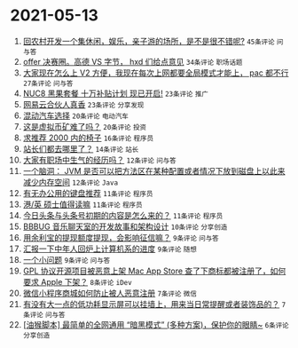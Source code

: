 # 2021-05-13

1. [回农村开发一个集休闲，娱乐，亲子游的场所，是不是很不错呢?](https://www.v2ex.com/t/776622) `45条评论` `问与答`
1. [offer 决赛圈。高德 VS 字节， hxd 们给点意见](https://www.v2ex.com/t/776661) `34条评论` `职场话题`
1. [大家现在怎么上 V2 方便，我现在每次上网都要全局模式才能上， pac 都不行](https://www.v2ex.com/t/776646) `27条评论` `问与答`
1. [NUC8 黑果套餐 十万补贴计划 现已开启!](https://www.v2ex.com/t/776638) `23条评论` `推广`
1. [网易云合伙人真香](https://www.v2ex.com/t/776626) `23条评论` `分享发现`
1. [混动汽车选择](https://www.v2ex.com/t/776627) `20条评论` `电动汽车`
1. [这是虚拟币矿难了吗？](https://www.v2ex.com/t/776615) `20条评论` `投资`
1. [求推荐 2000 内的椅子](https://www.v2ex.com/t/776673) `16条评论` `程序员`
1. [站长们都去哪里了？](https://www.v2ex.com/t/776630) `14条评论` `站长`
1. [大家有职场中生气的经历吗？](https://www.v2ex.com/t/776679) `12条评论` `问与答`
1. [一个脑洞： JVM 是否可以把方法区在某种配置或者情况下放到磁盘上以此来减少内存空间](https://www.v2ex.com/t/776648) `12条评论` `Java`
1. [有无办公用的键盘推荐](https://www.v2ex.com/t/776687) `11条评论` `程序员`
1. [港/英 硕士值得读嘛](https://www.v2ex.com/t/776639) `11条评论` `程序员`
1. [今日头条与头条号初期的内容是怎么来的？](https://www.v2ex.com/t/776614) `11条评论` `程序员`
1. [BBBUG 音乐聊天室的开发故事和架构设计](https://www.v2ex.com/t/776650) `10条评论` `分享创造`
1. [用余利宝的提现额度提现，会影响征信嘛？](https://www.v2ex.com/t/776665) `9条评论` `问与答`
1. [汇报一下中年人回炉上计算机系的进度](https://www.v2ex.com/t/776645) `9条评论` `随想`
1. [一个小问题](https://www.v2ex.com/t/776629) `9条评论` `问与答`
1. [GPL 协议开源项目被恶意上架 Mac App Store 查了下商标都被注册了，如何要求 Apple 下架？](https://www.v2ex.com/t/776662) `8条评论` `iDev`
1. [微信小程序商城如何防止被人恶意注册](https://www.v2ex.com/t/776674) `7条评论` `微信`
1. [有没有大一点的低功耗显示屏可以挂墙上，用来当日常提醒或者装饰品的？](https://www.v2ex.com/t/776625) `7条评论` `问与答`
1. [[油猴脚本] 最简单的全网通用 “暗黑模式” (多种方案)，保护你的眼睛~](https://www.v2ex.com/t/776669) `6条评论` `分享创造`
